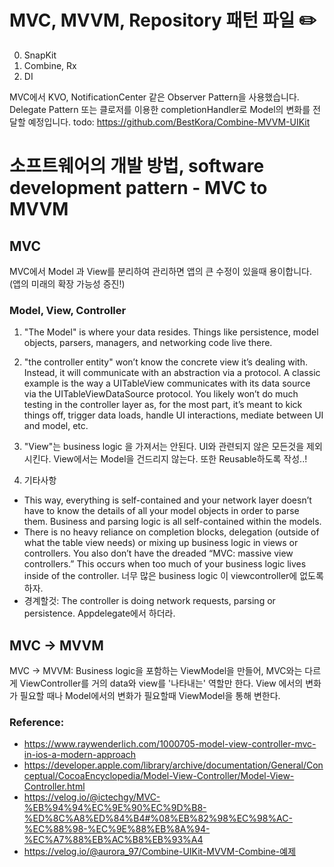 # MVC, MVVM, Repository 패턴 파일 ✏️

0. SnapKit
1. Combine, Rx 
2. DI

MVC에서 KVO, NotificationCenter 같은 Observer Pattern을 사용했습니다. Delegate Pattern 또는 클로저를 이용한 completionHandler로 Model의 변화를 전달할 예정입니다.
todo: https://github.com/BestKora/Combine-MVVM-UIKit
# 
# 소프트웨어의 개발 방법, software development pattern - MVC to MVVM
## MVC
MVC에서 Model 과 View를 분리하여 관리하면 앱의 큰 수정이 있을때 용이합니다. (앱의 미래의 확장 가능성 증진!)
### Model, View, Controller
1. "The Model" is where your data resides. Things like persistence, model objects, parsers, managers, and networking code live there.
2. "the controller entity" won’t know the concrete view it’s dealing with. Instead, it will communicate with an abstraction via a protocol. A classic example is the way a UITableView communicates with its data source via the UITableViewDataSource protocol. You likely won’t do much testing in the controller layer as, for the most part, it’s meant to kick things off, trigger data loads, handle UI interactions, mediate between UI and model, etc.
3. "View"는 business logic 을 가져서는 안된다. UI와 관련되지 않은 모든것을 제외시킨다. View에서는 Model을 건드리지 않는다. 또한 Reusable하도록 작성..!

4. 기타사항
- This way, everything is self-contained and your network layer doesn’t have to know the details of all your model objects in order to parse them. Business and parsing logic is all self-contained within the models.
- There is no heavy reliance on completion blocks, delegation (outside of what the table view needs) or mixing up business logic in views or controllers. You also don’t have the dreaded “MVC: massive view controllers.” This occurs when too much of your business logic lives inside of the controller. 너무 많은 business logic 이 viewcontroller에 없도록 하자.
- 경계할것: The controller is doing network requests, parsing or persistence. Appdelegate에서 하더라.

## MVC -> MVVM
MVC -> MVVM: Business logic을 포함하는 ViewModel을 만들어, MVC와는 다르게 ViewController를 거의 data와 view를 '나타내는' 역할만 한다.
View 에서의 변화가 필요할 때나 Model에서의 변화가 필요할때 ViewModel을 통해 변한다.

### Reference: 
- https://www.raywenderlich.com/1000705-model-view-controller-mvc-in-ios-a-modern-approach
- https://developer.apple.com/library/archive/documentation/General/Conceptual/CocoaEncyclopedia/Model-View-Controller/Model-View-Controller.html
- https://velog.io/@ictechgy/MVC-%EB%94%94%EC%9E%90%EC%9D%B8-%ED%8C%A8%ED%84%B4#%08%EB%82%98%EC%98%AC-%EC%88%98-%EC%9E%88%EB%8A%94-%EC%A7%88%EB%AC%B8%EB%93%A4
- https://velog.io/@aurora_97/Combine-UIKit-MVVM-Combine-예제
